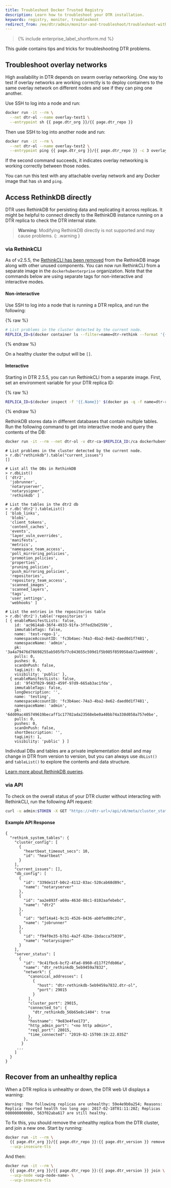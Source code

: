 ```yaml
---
title: Troubleshoot Docker Trusted Registry
description: Learn how to troubleshoot your DTR installation.
keywords: registry, monitor, troubleshoot
redirect_from: /ee/dtr/admin/monitor-and-troubleshoot/troubleshoot-with-logs
---
```


>{% include enterprise_label_shortform.md %}

This guide contains tips and tricks for troubleshooting DTR problems.

## Troubleshoot overlay networks

High availability in DTR depends on swarm overlay networking.  One way to test
if overlay networks are working correctly is to deploy containers to the same
overlay network on different nodes and see if they can ping one another.

Use SSH to log into a node and run:

```bash
docker run -it --rm \
  --net dtr-ol --name overlay-test1 \
  --entrypoint sh {{ page.dtr_org }}/{{ page.dtr_repo }}
```

Then use SSH to log into another node and run:

```bash
docker run -it --rm \
  --net dtr-ol --name overlay-test2 \
  --entrypoint ping {{ page.dtr_org }}/{{ page.dtr_repo }} -c 3 overlay-test1
```

If the second command succeeds, it indicates overlay networking is working
correctly between those nodes.

You can run this test with any attachable overlay network and any Docker image
that has `sh` and `ping`.


## Access RethinkDB directly

DTR uses RethinkDB for persisting data and replicating it across replicas.
It might be helpful to connect directly to the RethinkDB instance running on a
DTR replica to check the DTR internal state.

> **Warning**: Modifying RethinkDB directly is not supported and may cause
> problems. 
{: .warning }

### via RethinkCLI

As of v2.5.5, the [RethinkCLI has been removed](/ee/dtr/release-notes/#255) from the RethinkDB image along with other unused components. You can now run RethinkCLI from a separate image in the `dockerhubenterprise` organization. Note that the commands below are using separate tags for non-interactive and interactive modes.

#### Non-interactive

Use SSH to log into a node that is running a DTR replica, and run the following: 

{% raw %}
```bash
# List problems in the cluster detected by the current node.
REPLICA_ID=$(docker container ls --filter=name=dtr-rethink --format '{{.Names}}' | cut -d'/' -f2 | cut -d'-' -f3 | head -n 1) && echo 'r.db("rethinkdb").table("current_issues")' | docker run --rm -i --net dtr-ol -v "dtr-ca-${REPLICA_ID}:/ca" -e DTR_REPLICA_ID=$REPLICA_ID dockerhubenterprise/rethinkcli:v2.2.0-ni non-interactive
```
{% endraw %}

On a healthy cluster the output will be `[]`.

#### Interactive

Starting in DTR 2.5.5, you can run RethinkCLI from a separate image. First, set an environment variable for your DTR replica ID:

{% raw %}
```bash
REPLICA_ID=$(docker inspect -f '{{.Name}}' $(docker ps -q -f name=dtr-rethink) | cut -f 3 -d '-')
```
{% endraw %}

RethinkDB stores data in different databases that contain multiple tables. Run the following command to get into interactive mode
and query the contents of the DB:

```bash
docker run -it --rm --net dtr-ol -v dtr-ca-$REPLICA_ID:/ca dockerhubenterprise/rethinkcli:v2.3.0 $REPLICA_ID
```

```none
# List problems in the cluster detected by the current node.
> r.db("rethinkdb").table("current_issues")
[]

# List all the DBs in RethinkDB
> r.dbList()
[ 'dtr2',
  'jobrunner',
  'notaryserver',
  'notarysigner',
  'rethinkdb' ]

# List the tables in the dtr2 db
> r.db('dtr2').tableList()
[ 'blob_links',
  'blobs',
  'client_tokens',
  'content_caches',
  'events',
  'layer_vuln_overrides',
  'manifests',
  'metrics',
  'namespace_team_access',
  'poll_mirroring_policies',
  'promotion_policies',
  'properties',
  'pruning_policies',
  'push_mirroring_policies',
  'repositories',
  'repository_team_access',
  'scanned_images',
  'scanned_layers',
  'tags',
  'user_settings',
  'webhooks' ]

# List the entries in the repositories table
> r.db('dtr2').table('repositories')
[ { enableManifestLists: false,
    id: 'ac9614a8-36f4-4933-91fa-3ffed2bd259b',
    immutableTags: false,
    name: 'test-repo-1',
    namespaceAccountID: 'fc3b4aec-74a3-4ba2-8e62-daed0d1f7481',
    namespaceName: 'admin',
    pk: '3a4a79476d76698255ab505fb77c043655c599d1f5b985f859958ab72a4099d6',
    pulls: 0,
    pushes: 0,
    scanOnPush: false,
    tagLimit: 0,
    visibility: 'public' },
  { enableManifestLists: false,
    id: '9f43f029-9683-459f-97d9-665ab3ac1fda',
    immutableTags: false,
    longDescription: '',
    name: 'testing',
    namespaceAccountID: 'fc3b4aec-74a3-4ba2-8e62-daed0d1f7481',
    namespaceName: 'admin',
    pk: '6dd09ac485749619becaff1c17702ada23568ebe0a40bb74a330d058a757e0be',
    pulls: 0,
    pushes: 0,
    scanOnPush: false,
    shortDescription: '',
    tagLimit: 1,
    visibility: 'public' } ]
```

Individual DBs and tables are a private implementation detail and may change in DTR
from version to version, but you can always use `dbList()` and `tableList()` to explore
the contents and data structure.

[Learn more about RethinkDB queries](https://www.rethinkdb.com/docs/guide/javascript/).

### via API

To check on the overall status of your DTR cluster without interacting with RethinkCLI, run the following API request:

```bash
curl -u admin:$TOKEN -X GET "https://<dtr-url>/api/v0/meta/cluster_status" -H "accept: application/json"
```

#### Example API Response
```none
{
  "rethink_system_tables": {
    "cluster_config": [
      {
        "heartbeat_timeout_secs": 10,
        "id": "heartbeat"
      }
    ],
    "current_issues": [],
    "db_config": [
      {
        "id": "339de11f-b0c2-4112-83ac-520cab68d89c",
        "name": "notaryserver"
      },
      {
        "id": "aa2e893f-a69a-463d-88c1-8102aafebebc",
        "name": "dtr2"
      },
      {
        "id": "bdf14a41-9c31-4526-8436-ab0fed00c2fd",
        "name": "jobrunner"
      },
      {
        "id": "f94f0e35-b7b1-4a2f-82be-1bdacca75039",
        "name": "notarysigner"
      }
    ],
    "server_status": [
      {
        "id": "9c41fbc6-bcf2-4fad-8960-d117f2fdb06a",
        "name": "dtr_rethinkdb_5eb9459a7832",
        "network": {
          "canonical_addresses": [
            {
              "host": "dtr-rethinkdb-5eb9459a7832.dtr-ol",
              "port": 29015
            }
          ],
          "cluster_port": 29015,
          "connected_to": {
            "dtr_rethinkdb_56b65e8c1404": true
          },
          "hostname": "9e83e4fee173",
          "http_admin_port": "<no http admin>",
          "reql_port": 28015,
          "time_connected": "2019-02-15T00:19:22.035Z"
        },
       }
     ...
    ]
  }
}

```

## Recover from an unhealthy replica

When a DTR replica is unhealthy or down, the DTR web UI displays a warning:

```none
Warning: The following replicas are unhealthy: 59e4e9b0a254; Reasons: Replica reported health too long ago: 2017-02-18T01:11:20Z; Replicas 000000000000, 563f02aba617 are still healthy.
```

To fix this, you should remove the unhealthy replica from the DTR cluster,
and join a new one. Start by running:

```bash
docker run -it --rm \
  {{ page.dtr_org }}/{{ page.dtr_repo }}:{{ page.dtr_version }} remove \
  --ucp-insecure-tls
```

And then:

```bash
docker run -it --rm \
  {{ page.dtr_org }}/{{ page.dtr_repo }}:{{ page.dtr_version }} join \
  --ucp-node <ucp-node-name> \
  --ucp-insecure-tls
```

